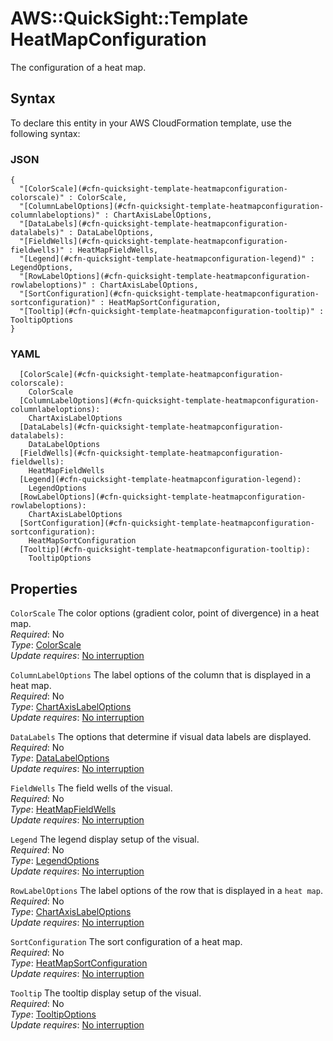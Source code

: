 # AWS::QuickSight::Template HeatMapConfiguration<a name="aws-properties-quicksight-template-heatmapconfiguration"></a>

The configuration of a heat map\.

## Syntax<a name="aws-properties-quicksight-template-heatmapconfiguration-syntax"></a>

To declare this entity in your AWS CloudFormation template, use the following syntax:

### JSON<a name="aws-properties-quicksight-template-heatmapconfiguration-syntax.json"></a>

```
{
  "[ColorScale](#cfn-quicksight-template-heatmapconfiguration-colorscale)" : ColorScale,
  "[ColumnLabelOptions](#cfn-quicksight-template-heatmapconfiguration-columnlabeloptions)" : ChartAxisLabelOptions,
  "[DataLabels](#cfn-quicksight-template-heatmapconfiguration-datalabels)" : DataLabelOptions,
  "[FieldWells](#cfn-quicksight-template-heatmapconfiguration-fieldwells)" : HeatMapFieldWells,
  "[Legend](#cfn-quicksight-template-heatmapconfiguration-legend)" : LegendOptions,
  "[RowLabelOptions](#cfn-quicksight-template-heatmapconfiguration-rowlabeloptions)" : ChartAxisLabelOptions,
  "[SortConfiguration](#cfn-quicksight-template-heatmapconfiguration-sortconfiguration)" : HeatMapSortConfiguration,
  "[Tooltip](#cfn-quicksight-template-heatmapconfiguration-tooltip)" : TooltipOptions
}
```

### YAML<a name="aws-properties-quicksight-template-heatmapconfiguration-syntax.yaml"></a>

```
  [ColorScale](#cfn-quicksight-template-heatmapconfiguration-colorscale):
    ColorScale
  [ColumnLabelOptions](#cfn-quicksight-template-heatmapconfiguration-columnlabeloptions):
    ChartAxisLabelOptions
  [DataLabels](#cfn-quicksight-template-heatmapconfiguration-datalabels):
    DataLabelOptions
  [FieldWells](#cfn-quicksight-template-heatmapconfiguration-fieldwells):
    HeatMapFieldWells
  [Legend](#cfn-quicksight-template-heatmapconfiguration-legend):
    LegendOptions
  [RowLabelOptions](#cfn-quicksight-template-heatmapconfiguration-rowlabeloptions):
    ChartAxisLabelOptions
  [SortConfiguration](#cfn-quicksight-template-heatmapconfiguration-sortconfiguration):
    HeatMapSortConfiguration
  [Tooltip](#cfn-quicksight-template-heatmapconfiguration-tooltip):
    TooltipOptions
```

## Properties<a name="aws-properties-quicksight-template-heatmapconfiguration-properties"></a>

`ColorScale` <a name="cfn-quicksight-template-heatmapconfiguration-colorscale"></a>
The color options \(gradient color, point of divergence\) in a heat map\.  
_Required_: No  
_Type_: [ColorScale](aws-properties-quicksight-template-colorscale.md)  
_Update requires_: [No interruption](https://docs.aws.amazon.com/AWSCloudFormation/latest/UserGuide/using-cfn-updating-stacks-update-behaviors.html#update-no-interrupt)

`ColumnLabelOptions` <a name="cfn-quicksight-template-heatmapconfiguration-columnlabeloptions"></a>
The label options of the column that is displayed in a heat map\.  
_Required_: No  
_Type_: [ChartAxisLabelOptions](aws-properties-quicksight-template-chartaxislabeloptions.md)  
_Update requires_: [No interruption](https://docs.aws.amazon.com/AWSCloudFormation/latest/UserGuide/using-cfn-updating-stacks-update-behaviors.html#update-no-interrupt)

`DataLabels` <a name="cfn-quicksight-template-heatmapconfiguration-datalabels"></a>
The options that determine if visual data labels are displayed\.  
_Required_: No  
_Type_: [DataLabelOptions](aws-properties-quicksight-template-datalabeloptions.md)  
_Update requires_: [No interruption](https://docs.aws.amazon.com/AWSCloudFormation/latest/UserGuide/using-cfn-updating-stacks-update-behaviors.html#update-no-interrupt)

`FieldWells` <a name="cfn-quicksight-template-heatmapconfiguration-fieldwells"></a>
The field wells of the visual\.  
_Required_: No  
_Type_: [HeatMapFieldWells](aws-properties-quicksight-template-heatmapfieldwells.md)  
_Update requires_: [No interruption](https://docs.aws.amazon.com/AWSCloudFormation/latest/UserGuide/using-cfn-updating-stacks-update-behaviors.html#update-no-interrupt)

`Legend` <a name="cfn-quicksight-template-heatmapconfiguration-legend"></a>
The legend display setup of the visual\.  
_Required_: No  
_Type_: [LegendOptions](aws-properties-quicksight-template-legendoptions.md)  
_Update requires_: [No interruption](https://docs.aws.amazon.com/AWSCloudFormation/latest/UserGuide/using-cfn-updating-stacks-update-behaviors.html#update-no-interrupt)

`RowLabelOptions` <a name="cfn-quicksight-template-heatmapconfiguration-rowlabeloptions"></a>
The label options of the row that is displayed in a `heat map`\.  
_Required_: No  
_Type_: [ChartAxisLabelOptions](aws-properties-quicksight-template-chartaxislabeloptions.md)  
_Update requires_: [No interruption](https://docs.aws.amazon.com/AWSCloudFormation/latest/UserGuide/using-cfn-updating-stacks-update-behaviors.html#update-no-interrupt)

`SortConfiguration` <a name="cfn-quicksight-template-heatmapconfiguration-sortconfiguration"></a>
The sort configuration of a heat map\.  
_Required_: No  
_Type_: [HeatMapSortConfiguration](aws-properties-quicksight-template-heatmapsortconfiguration.md)  
_Update requires_: [No interruption](https://docs.aws.amazon.com/AWSCloudFormation/latest/UserGuide/using-cfn-updating-stacks-update-behaviors.html#update-no-interrupt)

`Tooltip` <a name="cfn-quicksight-template-heatmapconfiguration-tooltip"></a>
The tooltip display setup of the visual\.  
_Required_: No  
_Type_: [TooltipOptions](aws-properties-quicksight-template-tooltipoptions.md)  
_Update requires_: [No interruption](https://docs.aws.amazon.com/AWSCloudFormation/latest/UserGuide/using-cfn-updating-stacks-update-behaviors.html#update-no-interrupt)
